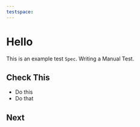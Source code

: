 ```yaml
---
testspace:
---
```



# Hello
This is an example test `Spec`. Writing a Manual Test.

## Check This

- Do this
- Do that

## Next
